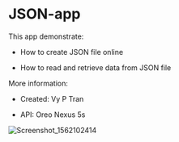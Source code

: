 # JSON-app

This app demonstrate: 

- How to create JSON file online

- How to read and retrieve data from JSON file

More information:

- Created: Vy P Tran

- API: Oreo Nexus 5s

![Screenshot_1562102414](https://user-images.githubusercontent.com/49819696/60547805-3b21e900-9ce6-11e9-9475-2cb3f305e5cb.png)

